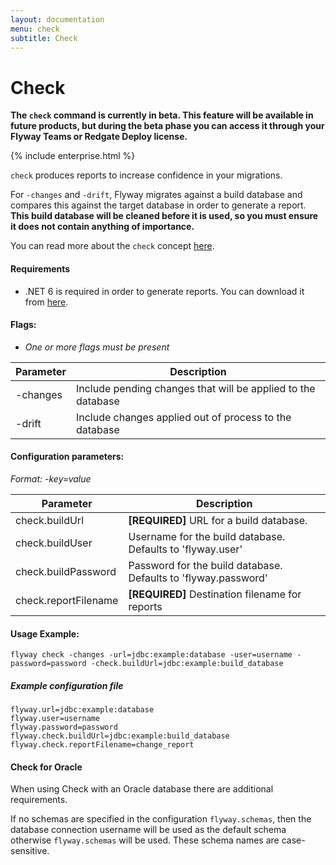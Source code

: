 ```yaml
---
layout: documentation
menu: check
subtitle: Check
---
```


# Check

**The `check` command is currently in beta. This feature will be available in future products, but during the beta phase you can access it through your Flyway Teams or Redgate Deploy license.**

{% include enterprise.html %}

`check` produces reports to increase confidence in your migrations.

For `-changes` and `-drift`, Flyway migrates against a build database and compares this against the target database in order to generate a report.
**This build database will be cleaned before it is used, so you must ensure it does not contain anything of importance.**

You can read more about the `check` concept [here](/documentation/concepts/check).

#### Requirements
- .NET 6 is required in order to generate reports. You can download it from [here](https://dotnet.microsoft.com/en-us/download/dotnet/6.0).

#### Flags:
- _One or more flags must be present_

| Parameter                    | Description
| ---------------------------- | --------------------------------------------------------------
|    -changes                  |  Include pending changes that will be applied to the database
|    -drift                    |  Include changes applied out of process to the database

#### Configuration parameters:
 _Format: -key=value_

| Parameter                    | Description
| ---------------------------- | -----------------------------------------------------------
|    check.buildUrl             | **[REQUIRED]** URL for a build database. 
|    check.buildUser            | Username for the build database. Defaults to 'flyway.user'
|    check.buildPassword        | Password for the build database. Defaults to 'flyway.password'
|    check.reportFilename      | **[REQUIRED]** Destination filename for reports

#### Usage Example:
```
flyway check -changes -url=jdbc:example:database -user=username -password=password -check.buildUrl=jdbc:example:build_database
```

##### Example configuration file

```properties
flyway.url=jdbc:example:database
flyway.user=username
flyway.password=password
flyway.check.buildUrl=jdbc:example:build_database
flyway.check.reportFilename=change_report
```

#### Check for Oracle

When using Check with an Oracle database there are additional requirements.

If no schemas are specified in the configuration `flyway.schemas`, then the database connection username will be used as the default schema otherwise `flyway.schemas` will be used.
These schema names are case-sensitive.
